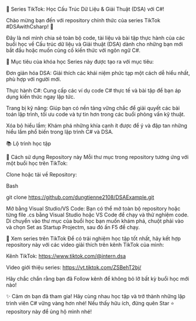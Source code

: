 🚀 Series TikTok: Học Cấu Trúc Dữ Liệu & Giải Thuật (DSA) với C#!


Chào mừng bạn đến với repository chính thức của series TikTok #DSAwithCsharp! 👋

Đây là nơi mình chia sẻ toàn bộ code, tài liệu và bài tập thực hành của các buổi học về Cấu trúc dữ liệu và Giải thuật (DSA) dành cho những bạn mới bắt đầu hoặc muốn củng cố kiến thức với ngôn ngữ C#.

🎯 Mục tiêu của khóa học
Series này được tạo ra với mục tiêu:

Đơn giản hóa DSA: Giải thích các khái niệm phức tạp một cách dễ hiểu nhất, phù hợp với người mới.

Thực hành C#: Cung cấp các ví dụ code C# thực tế và bài tập để bạn áp dụng kiến thức ngay lập tức.

Trang bị kỹ năng: Giúp bạn có nền tảng vững chắc để giải quyết các bài toán lập trình, tối ưu code và tự tin hơn trong các buổi phỏng vấn kỹ thuật.

Xóa bỏ hiểu lầm: Khám phá những khía cạnh ít được để ý và đập tan những hiểu lầm phổ biến trong lập trình C# và DSA.

📚 Lộ trình học tập

📝 Cách sử dụng Repository này
Mỗi thư mục trong repository tương ứng với một buổi học trên TikTok:

Clone hoặc tải về Repository:

Bash

git clone https://github.com/dungtienne2108/DSAExample.git

Mở bằng Visual Studio/VS Code: Bạn có thể mở toàn bộ repository hoặc từng file .cs bằng Visual Studio hoặc VS Code để chạy và thử nghiệm code.
Di chuyển vào thư mục của buổi học bạn muốn khám phá, chuột phải vào và chọn Set as Startup Projectm, sau đó ấn F5 để chạy.


🎥 Xem series trên TikTok
Để có trải nghiệm học tập tốt nhất, hãy kết hợp repository này với các video giải thích trên kênh TikTok của mình:

Kênh TikTok: https://www.tiktok.com/@intern.dsa

Video giới thiệu series: https://vt.tiktok.com/ZSBehT2bj/

Hãy chắc chắn rằng bạn đã Follow kênh để không bỏ lỡ bất kỳ buổi học mới nào!


✨ Cảm ơn bạn đã tham gia!
Hãy cùng nhau học tập và trở thành những lập trình viên C# vững vàng hơn nhé! Nếu thấy hữu ích, đừng quên Star ⭐ repository này để ủng hộ mình nhé!
